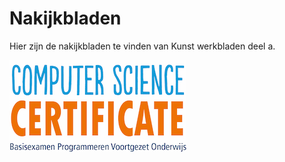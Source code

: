 # Nakijkbladen

Hier zijn de nakijkbladen te vinden van Kunst werkbladen deel a.

![](../../.gitbook/assets/logoCSCert_10cm.jpg)

